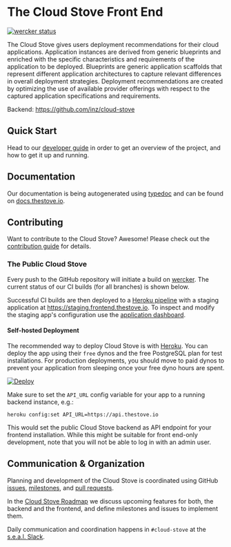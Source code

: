 # The Cloud Stove Front End

[![wercker status](https://app.wercker.com/status/b45c53af564143d46d25dc45aaa3dfe4/s/master "wercker status")](https://app.wercker.com/project/bykey/b45c53af564143d46d25dc45aaa3dfe4)

The Cloud Stove gives users deployment recommendations for their cloud
applications. Application instances are derived from generic blueprints and
enriched with the specific characteristics and requirements of the application
to be deployed. Blueprints are generic application scaffolds that represent
different application architectures to capture relevant differences in overall
deployment strategies. Deployment recommendations are created by optimizing the
use of available provider offerings with respect to the captured application
specifications and requirements.

Backend: <https://github.com/inz/cloud-stove>

## Quick Start

Head to our [developer guide](./docs/developer_guide.md) in order to get an overview of the project, and how to get it up and running.

## Documentation

Our documentation is being autogenerated using [typedoc](https://github.com/TypeStrong/typedoc) and can be found on [docs.thestove.io](https://docs.thestove.io).

## Contributing

Want to contribute to the Cloud Stove? Awesome! Please check out the [contribution guide](./CONTRIBUTING.md) for details.

### The Public Cloud Stove

Every push to the GitHub repository will initiate a build on [wercker](https://app.wercker.com/#applications/573436394cb4918106077ad1). The current status of our CI builds (for all branches) is shown below.

Successful CI builds are then deployed to a [Heroku pipeline](https://dashboard.heroku.com/pipelines/53240f69-dd6a-4fd5-ad6e-a831d718dd42) with a staging application at <https://staging.frontend.thestove.io>. To inspect and modify the staging app's configuration use the [application dashboard](https://dashboard.heroku.com/apps/serene-garden-85460).


#### Self-hosted Deployment

The recommended way to deploy Cloud Stove is with [Heroku](https://heroku.com). You can deploy the app using their `free` dynos and the free PostgreSQL plan for test installations. For production deployments, you should move to paid dynos to prevent your application from sleeping once your free dyno hours are spent.

[![Deploy](https://www.herokucdn.com/deploy/button.svg)](https://heroku.com/deploy)

Make sure to set the `API_URL` config variable for your app to a running backend instance, e.g.:

    heroku config:set API_URL=https://api.thestove.io

This would set the public Cloud Stove backend as API endpoint for your frontend installation. While this might be suitable for front end-only development, note that you will not be able to log in with an admin user.


## Communication & Organization

Planning and development of the Cloud Stove is coordinated using GitHub [issues](https://github.com/inz/cloud-stove-ui/issues), [milestones](https://github.com/inz/cloud-stove-ui/milestones), and [pull requests](https://github.com/inz/cloud-stove-ui/pulls). 

In the [Cloud Stove Roadmap](https://github.com/inz/cloud-stove/wiki/Roadmap) we discuss upcoming features for both, the backend and the frontend, and define milestones and issues to implement them.

Daily communication and coordination happens in `#cloud-stove` at the [s.e.a.l. Slack](https://cloudguysseal.slack.com/).
